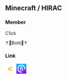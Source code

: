 ## Minecraft / HIRAC

### Member

C1ick

↑🤣Botti🤣↑

### Link
[![あいこそ](./Assets/hirac.jpeg)](https://hiracmc.github.io/hirac.github.io/)
[![あいこそ](./Assets/fiicen.jpeg)](https://fiicen.jp/field/hirac)
